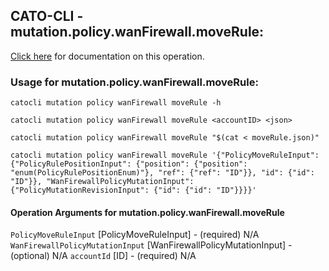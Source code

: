 
## CATO-CLI - mutation.policy.wanFirewall.moveRule:
[Click here](https://api.catonetworks.com/documentation/#mutation-moveRule) for documentation on this operation.

### Usage for mutation.policy.wanFirewall.moveRule:

`catocli mutation policy wanFirewall moveRule -h`

`catocli mutation policy wanFirewall moveRule <accountID> <json>`

`catocli mutation policy wanFirewall moveRule "$(cat < moveRule.json)"`

`catocli mutation policy wanFirewall moveRule '{"PolicyMoveRuleInput": {"PolicyRulePositionInput": {"position": {"position": "enum(PolicyRulePositionEnum)"}, "ref": {"ref": "ID"}}, "id": {"id": "ID"}}, "WanFirewallPolicyMutationInput": {"PolicyMutationRevisionInput": {"id": {"id": "ID"}}}}'`

#### Operation Arguments for mutation.policy.wanFirewall.moveRule ####
`PolicyMoveRuleInput` [PolicyMoveRuleInput] - (required) N/A 
`WanFirewallPolicyMutationInput` [WanFirewallPolicyMutationInput] - (optional) N/A 
`accountId` [ID] - (required) N/A 

